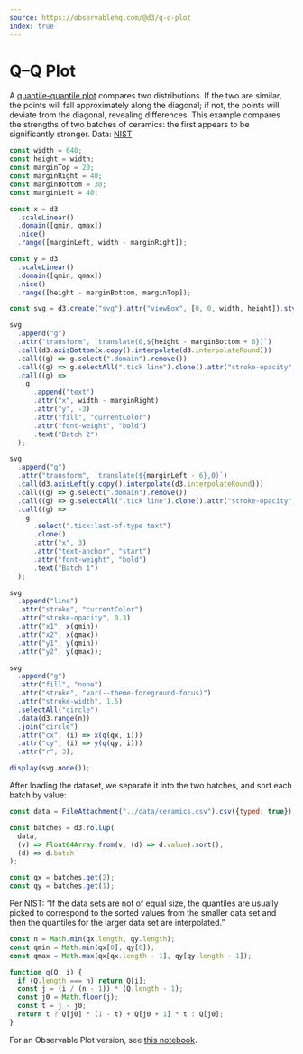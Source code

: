 ```yaml
---
source: https://observablehq.com/@d3/q-q-plot
index: true
---
```


# Q–Q Plot

A [quantile-quantile plot](https://en.wikipedia.org/wiki/Q–Q_plot) compares two distributions. If the two are similar, the points will fall approximately along the diagonal; if not, the points will deviate from the diagonal, revealing differences. This example compares the strengths of two batches of ceramics: the first appears to be significantly stronger. Data: [NIST](https://www.itl.nist.gov/div898/handbook/eda/section4/eda42a1.htm)

```js echo
const width = 640;
const height = width;
const marginTop = 20;
const marginRight = 40;
const marginBottom = 30;
const marginLeft = 40;

const x = d3
  .scaleLinear()
  .domain([qmin, qmax])
  .nice()
  .range([marginLeft, width - marginRight]);

const y = d3
  .scaleLinear()
  .domain([qmin, qmax])
  .nice()
  .range([height - marginBottom, marginTop]);

const svg = d3.create("svg").attr("viewBox", [0, 0, width, height]).style("max-width", `${width}px`);

svg
  .append("g")
  .attr("transform", `translate(0,${height - marginBottom + 6})`)
  .call(d3.axisBottom(x.copy().interpolate(d3.interpolateRound)))
  .call((g) => g.select(".domain").remove())
  .call((g) => g.selectAll(".tick line").clone().attr("stroke-opacity", 0.1).attr("y1", -height))
  .call((g) =>
    g
      .append("text")
      .attr("x", width - marginRight)
      .attr("y", -3)
      .attr("fill", "currentColor")
      .attr("font-weight", "bold")
      .text("Batch 2")
  );

svg
  .append("g")
  .attr("transform", `translate(${marginLeft - 6},0)`)
  .call(d3.axisLeft(y.copy().interpolate(d3.interpolateRound)))
  .call((g) => g.select(".domain").remove())
  .call((g) => g.selectAll(".tick line").clone().attr("stroke-opacity", 0.1).attr("x1", width))
  .call((g) =>
    g
      .select(".tick:last-of-type text")
      .clone()
      .attr("x", 3)
      .attr("text-anchor", "start")
      .attr("font-weight", "bold")
      .text("Batch 1")
  );

svg
  .append("line")
  .attr("stroke", "currentColor")
  .attr("stroke-opacity", 0.3)
  .attr("x1", x(qmin))
  .attr("x2", x(qmax))
  .attr("y1", y(qmin))
  .attr("y2", y(qmax));

svg
  .append("g")
  .attr("fill", "none")
  .attr("stroke", "var(--theme-foreground-focus)")
  .attr("stroke-width", 1.5)
  .selectAll("circle")
  .data(d3.range(n))
  .join("circle")
  .attr("cx", (i) => x(q(qx, i)))
  .attr("cy", (i) => y(q(qy, i)))
  .attr("r", 3);

display(svg.node());
```

After loading the dataset, we separate it into the two batches, and sort each batch by value:

```js echo
const data = FileAttachment("../data/ceramics.csv").csv({typed: true});
```

```js echo
const batches = d3.rollup(
  data,
  (v) => Float64Array.from(v, (d) => d.value).sort(),
  (d) => d.batch
);
```

```js echo
const qx = batches.get(2);
const qy = batches.get(1);
```

Per NIST: “If the data sets are not of equal size, the quantiles are usually picked to correspond to the sorted values from the smaller data set and then the quantiles for the larger data set are interpolated.”

```js echo
const n = Math.min(qx.length, qy.length);
const qmin = Math.min(qx[0], qy[0]);
const qmax = Math.max(qx[qx.length - 1], qy[qy.length - 1]);

function q(Q, i) {
  if (Q.length === n) return Q[i];
  const j = (i / (n - 1)) * (Q.length - 1);
  const j0 = Math.floor(j);
  const t = j - j0;
  return t ? Q[j0] * (1 - t) + Q[j0 + 1] * t : Q[j0];
}
```

For an Observable Plot version, see [this notebook](../plot/qq-plot).
